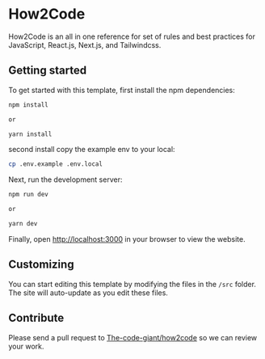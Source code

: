 # How2Code

How2Code is an all in one reference for set of rules and best practices for JavaScript, React.js, Next.js, and Tailwindcss.

## Getting started

To get started with this template, first install the npm dependencies:

```bash
npm install

or

yarn install
```

second install copy the example env to your local:
```bash
cp .env.example .env.local
```

Next, run the development server:

```bash
npm run dev

or

yarn dev
```

Finally, open [http://localhost:3000](http://localhost:3000) in your browser to view the website.

## Customizing

You can start editing this template by modifying the files in the `/src` folder. The site will auto-update as you edit these files.

## Contribute

Please send a pull request to [The-code-giant/how2code](https://github.com/The-code-giant/how2code) so we can review your work.
